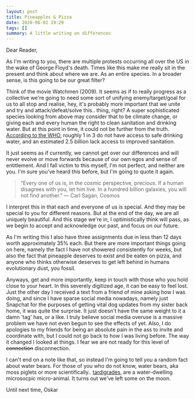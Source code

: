 ```yaml
---
layout: post
title: Pineapples & Pizza
date: 2020-06-02 19:29
tags: []
summary: A little writing on differences
---
```


Dear Reader,

As I'm writing to you, there are multiple protests occurring all over the US in the wake of George Floyd's death. Times like this make me really sit in the present and think about where we are. As an entire species. In a broader sense, is this going to be our great filter?

Think of the movie Watchmen (2009). It seems as if to really progress as a collective we're going to need some sort of unifying enemy/target/goal for us to all stop and realise, hey, it's probably more important that we unite and try and attack/defeat/solve this.. thing, right? A super sophisticated species looking from above may consider that to be climate change, or giving each and every human the right to clean sanitation and drinking water. But at this point in time, it could not be further from the truth. [According to the WHO](https://www.who.int/news-room/detail/18-06-2019-1-in-3-people-globally-do-not-have-access-to-safe-drinking-water-unicef-who), roughly 1 in 3 do not have access to safe drinking water, and an estimated 2.5 billion lack access to improved sanitation.

It just seems as if currently, we cannot get over our differences and will never evolve or move forwards because of our own egos and sense of entitlement. And I fall victim to this myself, I'm not perfect, and neither are you. I'm sure you've heard this before, but I'm going to quote it again.

> “Every one of us is, in the cosmic perspective, precious. If a human disagrees with you, let him live. In a hundred billion galaxies, you will not find another.”
― Carl Sagan, Cosmos 

I interpret this in that each and everyone of us is special. And they may be special to you for different reasons. But at the end of the day, we are all uniquely beautiful. And this stage we're in, I optimistically think will pass, as we begin to accept and acknowledge our past, and focus on our future.

As I'm writing this I also have three assignments due in less than 12 days worth approximately 35% each. But there are more important things going on here, namely the fact I have not showered consistently for weeks, but also the fact that pineapple deserves to exist and be eaten on pizza, and anyone who thinks otherwise deserves to get left behind in humans evolutionary dust, you fossil.

Anyways, get and more importantly, keep in touch with those who you hold close to your heart. In this severely digitized age, it can be easy to feel lost. Just the other day I received a text from a friend of mine asking how I was doing, and since I have sparse social media nowadays, namely just Snapchat for the purposes of getting vital dog updates from my sister back home, it was quite the surprise. It just doesn't have the same weight to it a damn 'tag' has, or a like. I truly believe social media overuse is a massive problem we have not even begun to see the effects of yet. Also, I do apologies to my friends for being an absolute pain in the ass to invite and coordinate with, but I could not go back to how I was living before. The way it changed I looked at things. I fear we are not ready for this level of ~~connection~~ disconnection.

I can't end on a note like that, so instead I'm going to tell you a random fact about water bears. For those of you who do not know, water bears, aka moss piglets or more scientifically.. [tardigrades](https://en.wikipedia.org/wiki/Tardigrade), are a water-dwelling microsocpic micro-animal. It turns out we've left some on the moon.

Until next time, Oskar

